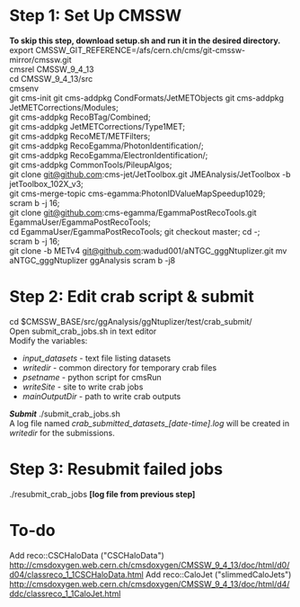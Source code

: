 Step 1: Set Up CMSSW
====================
**To skip this step, download setup.sh and run it in the desired directory.**<br>
export CMSSW_GIT_REFERENCE=/afs/cern.ch/cms/git-cmssw-mirror/cmssw.git <br>
cmsrel CMSSW_9_4_13 <br>
cd CMSSW_9_4_13/src <br>
cmsenv <br>
git cms-init
git cms-addpkg CondFormats/JetMETObjects
git cms-addpkg JetMETCorrections/Modules;  <br> 
git cms-addpkg RecoBTag/Combined;  <br> 
git cms-addpkg JetMETCorrections/Type1MET;  <br> 
git cms-addpkg RecoMET/METFilters;  <br> 
git cms-addpkg RecoEgamma/PhotonIdentification/;  <br> 
git cms-addpkg RecoEgamma/ElectronIdentification/;  <br> 
git cms-addpkg CommonTools/PileupAlgos;  <br>
git clone git@github.com:cms-jet/JetToolbox.git JMEAnalysis/JetToolbox -b jetToolbox_102X_v3;  <br>
git cms-merge-topic cms-egamma:PhotonIDValueMapSpeedup1029;  <br>
scram b -j 16;  <br>
git clone git@github.com:cms-egamma/EgammaPostRecoTools.git  EgammaUser/EgammaPostRecoTools;  <br>
cd  EgammaUser/EgammaPostRecoTools;  git checkout master;  cd -;  <br>
scram b -j 16;  <br>
git clone -b METv4 git@github.com:wadud001/aNTGC_gggNtuplizer.git
mv aNTGC_gggNtuplizer ggAnalysis
scram b -j8 <br>


Step 2: Edit crab script & submit
=================================
cd $CMSSW_BASE/src/ggAnalysis/ggNtuplizer/test/crab_submit/<br>
Open submit_crab_jobs.sh in text editor <br>
Modify the variables: <br>
* *input_datasets* - text file listing datasets <br>
* *writedir* - common directory for temporary crab files <br>
* *psetname* - python script for cmsRun <br>
* *writeSite* - site to write crab jobs <br>
* *mainOutputDir* - path to write crab outputs <br>

___Submit___ ./submit_crab_jobs.sh<br>
A log file named *crab_submitted_datasets_[date-time].log* will be created in *writedir* for the submissions. <br>


Step 3: Resubmit failed jobs
============================
./resubmit_crab_jobs __[log file from previous step]__


To-do
======
Add reco::CSCHaloData ("CSCHaloData") http://cmsdoxygen.web.cern.ch/cmsdoxygen/CMSSW_9_4_13/doc/html/d0/d04/classreco_1_1CSCHaloData.html
Add reco::CaloJet ("slimmedCaloJets") http://cmsdoxygen.web.cern.ch/cmsdoxygen/CMSSW_9_4_13/doc/html/d4/ddc/classreco_1_1CaloJet.html
